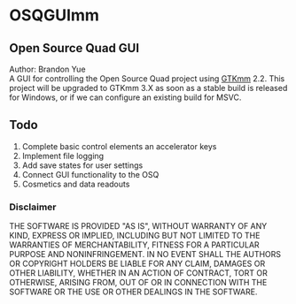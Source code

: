 OSQGUImm
========
## Open Source Quad GUI ##
Author: Brandon Yue  
A GUI for controlling the Open Source Quad project using [GTKmm](http://www.gtkmm.org/en/) 2.2. This project will be upgraded to GTKmm 3.X as soon as a stable build is released for Windows, or if we can configure an existing build for MSVC.
## Todo ##
1. Complete basic control elements an accelerator keys
2. Implement file logging
3. Add save states for user settings
4. Connect GUI functionality to the OSQ
5. Cosmetics and data readouts  
### Disclaimer ###
THE SOFTWARE IS PROVIDED "AS IS", WITHOUT WARRANTY OF ANY KIND, EXPRESS OR IMPLIED, INCLUDING BUT NOT LIMITED TO THE WARRANTIES OF MERCHANTABILITY, FITNESS FOR A PARTICULAR PURPOSE AND NONINFRINGEMENT. IN NO EVENT SHALL THE AUTHORS OR COPYRIGHT HOLDERS BE LIABLE FOR ANY CLAIM, DAMAGES OR OTHER LIABILITY, WHETHER IN AN ACTION OF CONTRACT, TORT OR OTHERWISE, ARISING FROM, OUT OF OR IN CONNECTION WITH THE SOFTWARE OR THE USE OR OTHER DEALINGS IN THE SOFTWARE.
